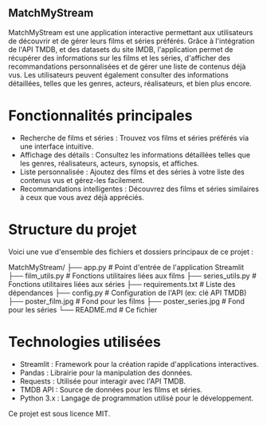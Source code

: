 ## MatchMyStream

MatchMyStream est une application interactive permettant aux utilisateurs de découvrir et de gérer leurs films et séries préférés. Grâce à l'intégration de l'API TMDB, et des datasets du site IMDB, l'application permet de récupérer des informations sur les films et les séries, d'afficher des recommandations personnalisées et de gérer une liste de contenus déjà vus. Les utilisateurs peuvent également consulter des informations détaillées, telles que les genres, acteurs, réalisateurs, et bien plus encore.

# Fonctionnalités principales
* Recherche de films et séries : Trouvez vos films et séries préférés via une interface intuitive.
* Affichage des détails : Consultez les informations détaillées telles que les genres, réalisateurs, acteurs, synopsis, et affiches.
* Liste personnalisée : Ajoutez des films et des séries à votre liste des contenus vus et gérez-les facilement.
* Recommandations intelligentes : Découvrez des films et séries similaires à ceux que vous avez déjà appréciés.

# Structure du projet

Voici une vue d'ensemble des fichiers et dossiers principaux de ce projet :

MatchMyStream/
├── app.py                 # Point d'entrée de l'application Streamlit
├── film_utils.py          # Fonctions utilitaires liées aux films
├── series_utils.py        # Fonctions utilitaires liées aux séries
├── requirements.txt       # Liste des dépendances
├── config.py              # Configuration de l'API (ex: clé API TMDB)
├── poster_film.jpg        # Fond pour les films
├── poster_series.jpg      # Fond pour les séries
└── README.md              # Ce fichier

# Technologies utilisées
* Streamlit : Framework pour la création rapide d'applications interactives.
* Pandas : Librairie pour la manipulation des données.
* Requests : Utilisée pour interagir avec l'API TMDB.
* TMDB API : Source de données pour les films et séries.
* Python 3.x : Langage de programmation utilisé pour le développement.

Ce projet est sous licence MIT.


